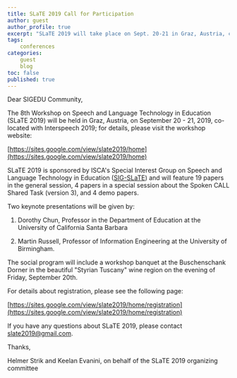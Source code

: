 ```yaml
---
title: SLaTE 2019 Call for Participation
author: guest
author_profile: true
excerpt: "SLaTE 2019 will take place on Sept. 20-21 in Graz, Austria, co-located with Interspeech."
tags:
    conferences
categories:
    guest
    blog
toc: false
published: true
---
```


Dear SIGEDU Community,

The 8th Workshop on Speech and Language Technology in Education (SLaTE 2019) will be held in Graz, Austria, on September 20 - 21, 2019, co-located with Interspeech 2019; for details, please visit the workshop website:

[https://sites.google.com/view/slate2019/home](https://sites.google.com/view/slate2019/home)

SLaTE 2019 is sponsored by ISCA's Special Interest Group on Speech and Language Technology in Education ([SIG-SLaTE](https://www.isca-speech.org/iscaweb/index.php/sigs?layout=edit&id=121)) and will feature 19 papers in the general session, 4 papers in a special session about the Spoken CALL Shared Task (version 3), and 4 demo papers.

Two keynote presentations will be given by:

1. Dorothy Chun, Professor in the Department of Education at the University of California Santa Barbara

2. Martin Russell, Professor of Information Engineering at the University of Birmingham.

The social program will include a workshop banquet at the Buschenschank Dorner in the beautiful "Styrian Tuscany" wine region on the evening of Friday, September 20th.

For details about registration, please see the following page:

[https://sites.google.com/view/slate2019/home/registration](https://sites.google.com/view/slate2019/home/registration)

If you have any questions about SLaTE 2019, please contact slate2019@gmail.com.

Thanks,

Helmer Strik and Keelan Evanini, on behalf of the SLaTE 2019 organizing committee
